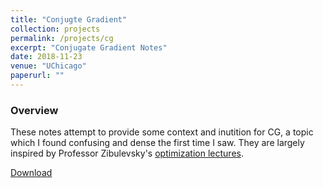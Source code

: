 ```yaml
---
title: "Conjugte Gradient"
collection: projects
permalink: /projects/cg
excerpt: "Conjugate Gradient Notes"
date: 2018-11-23
venue: "UChicago"
paperurl: ""
---
```

### Overview
These notes attempt to provide some context and inutition for CG, a topic which I found confusing and dense the first time I saw.
They are largely inspired by Professor Zibulevsky's [optimization lectures](https://sites.google.com/site/michaelzibulevsky/optimization-course).

[Download](https://jacob-roth.github.io/files/conjugategradient.pdf)
